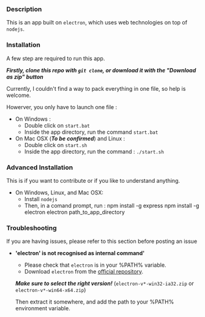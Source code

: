### Description


This is an app built on `electron`, which uses web technologies on top of `nodejs`.

### Installation

A few step are required to run this app.

***Firstly, clone this repo with `git clone`, or download it with the "Download as zip" button***

Currently, I couldn't find a way to pack everything in one file, so help is welcome.

Howerver, you only have to launch one file :

* On Windows :
    + Double click on `start.bat`
    + Inside the app directory, run the command `start.bat`
* On Mac OSX (**_To be confirmed_**) and Linux :
    + Double click on `start.sh`
    + Inside the app directory, run the command : `./start.sh`

### Advanced Installation

This is if you want to contribute or if you like to understand anything.

* On Windows, Linux, and Mac OSX:
    + Install `nodejs`
    + Then, in a comand prompt, run :
          npm install -g express
          npm install -g electron
          electron path_to_app_directory

### Troubleshooting

If you are having issues, please refer to this section before posting an issue

* **'electron' is not recognised as internal command'**
    + Please check that `electron` is in your %PATH% variable.
    + Download `electron` from the [official repository](https://github.com/atom/electron/releases).

    **_Make sure to select the right version!_** (`electron-v*-win32-ia32.zip` or `electron-v*-win64-x64.zip`)

    Then extract it somewhere, and add the path to your %PATH% environment variable.
